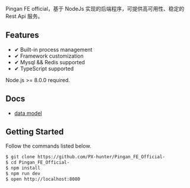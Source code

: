 Pingan FE official，基于 NodeJs 实现的后端程序，可提供高可用性、稳定的 Rest Api 服务。

## Features

- ✔︎ Built-in process management
- ✔︎ Framework customization
- ✔︎ Mysql && Redis supported
- ✔︎ TypeScript supported

Node.js >= 8.0.0 required.

## Docs

- [data model](/docs/data_model)

## Getting Started

Follow the commands listed below.

```bash
$ git clone https://github.com/PX-hunter/Pingan_FE_Official-
$ cd Pingan_FE_Official-
$ npm install
$ npm run dev
$ open http://localhost:8080
```
